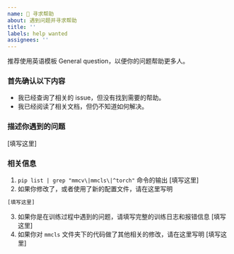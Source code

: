 ```yaml
---
name: 💬 寻求帮助
about: 遇到问题并寻求帮助
title: ''
labels: help wanted
assignees: ''
---
```


推荐使用英语模板 General question，以便你的问题帮助更多人。

### 首先确认以下内容

- 我已经查询了相关的 issue，但没有找到需要的帮助。
- 我已经阅读了相关文档，但仍不知道如何解决。

### 描述你遇到的问题

\[填写这里\]

### 相关信息

1. `pip list | grep "mmcv\|mmcls\|^torch"` 命令的输出
   \[填写这里\]
2. 如果你修改了，或者使用了新的配置文件，请在这里写明

```python
[填写这里]
```

3. 如果你是在训练过程中遇到的问题，请填写完整的训练日志和报错信息
   \[填写这里\]
4. 如果你对 `mmcls` 文件夹下的代码做了其他相关的修改，请在这里写明
   \[填写这里\]
